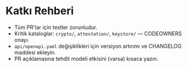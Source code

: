 # Katkı Rehberi

- Tüm PR'lar için testler zorunludur.
- Kritik kataloglar: `crypto/`, `attestation/`, `keystore/` — CODEOWNERS onayı.
- `api/openapi.yaml` değişiklikleri için versiyon artırımı ve CHANGELOG maddesi ekleyin.
- PR açıklamasına tehdit modeli etkisini (varsa) kısaca yazın.
